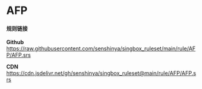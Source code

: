 # AFP

#### 规则链接

**Github**
https://raw.githubusercontent.com/senshinya/singbox_ruleset/main/rule/AFP/AFP.srs

**CDN**
https://cdn.jsdelivr.net/gh/senshinya/singbox_ruleset@main/rule/AFP/AFP.srs
